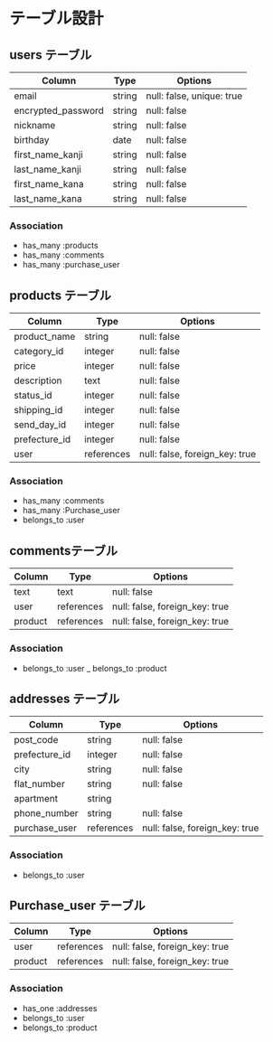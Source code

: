 # テーブル設計

## users テーブル

| Column             | Type    | Options                   |
| ----------         | ------  | -----------               |
| email              | string  | null: false, unique: true |
| encrypted_password | string  | null: false               |
| nickname           | string  | null: false               |
| birthday           | date    | null: false               |            
| first_name_kanji   | string  | null: false               |
| last_name_kanji    | string  | null: false               |
| first_name_kana    | string  | null: false               |
| last_name_kana     | string  | null: false               |



### Association

- has_many :products
- has_many :comments
- has_many :purchase_user

## products テーブル

| Column          | Type       | Options                       |
| -------------   | ------     | -----------                   |
| product_name    | string     | null: false                   |
| category_id     | integer    | null: false                   |
| price           | integer    | null: false                   |
| description     | text       | null: false                   |
| status_id       | integer    | null: false                   |
| shipping_id     | integer    | null: false                   |
| send_day_id     | integer    | null: false                   |
| prefecture_id   | integer    | null: false                   |
| user            | references | null: false, foreign_key: true|


### Association

- has_many :comments
- has_many :Purchase_user
- belongs_to :user


## commentsテーブル

| Column        | Type       | Options                        |
| ------------- | ------     | -----------                    |
| text          | text       | null: false                    |
| user          | references | null: false, foreign_key: true |
| product       | references | null: false, foreign_key: true |


### Association

- belongs_to :user
_ belongs_to :product

## addresses テーブル

| Column           | Type       | Options                        |
| -------------    | ------     | -----------                    |
| post_code        | string     | null: false                    |
| prefecture_id    | integer    | null: false                    |
| city             | string     | null: false                    | 
| flat_number      | string     | null: false                    | 
| apartment        | string     |                                |
| phone_number     | string     | null: false                    |
| purchase_user    | references | null: false, foreign_key: true |

### Association
- belongs_to :user

## Purchase_user テーブル

| Column           | Type       | Options                        |
| -------------    | ------     | -----------                    |
| user             | references | null: false, foreign_key: true |
| product          | references | null: false, foreign_key: true |

### Association

- has_one :addresses
- belongs_to :user
- belongs_to :product